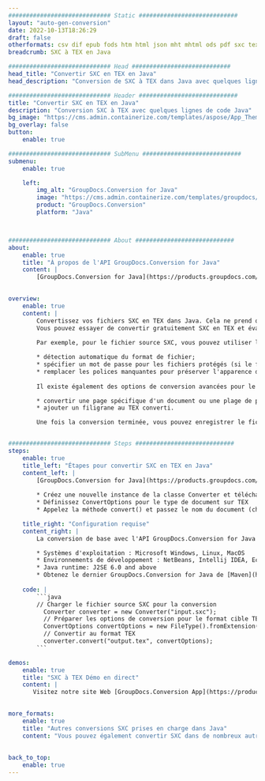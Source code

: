 ```yaml
---
############################# Static ############################
layout: "auto-gen-conversion"
date: 2022-10-13T18:26:29
draft: false
otherformats: csv dif epub fods htm html json mht mhtml ods pdf sxc tex tsv xlam xls xlsb xlsm xlsx xlt xltm xltx xml xps
breadcrumb: SXC à TEX en Java

############################# Head ############################
head_title: "Convertir SXC en TEX en Java"
head_description: "Conversion de SXC à TEX dans Java avec quelques lignes de code. Convertissez plus de 160 formats de fichiers à l'aide de l'API de conversion de documents GroupDocs pour Java"

############################# Header ############################
title: "Convertir SXC en TEX en Java"
description: "Conversion SXC à TEX avec quelques lignes de code Java"
bg_image: "https://cms.admin.containerize.com/templates/aspose/App_Themes/V3/images/bg/header1.png"
bg_overlay: false
button:
    enable: true

############################# SubMenu ############################
submenu:
    enable: true

    left:
        img_alt: "GroupDocs.Conversion for Java"
        image: "https://cms.admin.containerize.com/templates/groupdocs/images/product-logos/90x90-noborder/groupdocs-conversion-java.png"
        product: "GroupDocs.Conversion"
        platform: "Java"



############################# About ############################
about:
    enable: true
    title: "À propos de l'API GroupDocs.Conversion for Java"
    content: |
        [GroupDocs.Conversion for Java](https://products.groupdocs.com/conversion/java/) est une API de conversion de format de fichier avancée pour la conversion entre les formats d'image et de document populaires tels que Microsoft Office, OpenDocument, PDF, HTML, e-mail, CAO. et bien plus encore avec seulement quelques lignes de code. L'API native détecte automatiquement les formats des documents originaux et propose de nombreuses options de personnalisation des documents convertis. Outre la fonction d'extraction d'informations d'un document, il prend également en charge la mise en cache des résultats de conversion sur le disque local par défaut. Cependant, tout type de stockage de cache peut être pris en charge en implémentant les interfaces appropriées - Amazon S3, Dropbox, Google Drive, Windows Azure, Reddis ou tout autre.
    

overview:
    enable: true
    content: |
        Convertissez vos fichiers SXC en TEX dans Java. Cela ne prend que quelques lignes de code Java sur n'importe quelle plate-forme de votre choix, telle que Windows, Linux, macOS.
        Vous pouvez essayer de convertir gratuitement SXC en TEX et évaluer la qualité des résultats de conversion. En plus des scripts de conversion de fichiers simples, vous pouvez essayer des options plus sophistiquées pour charger le fichier source SXC et stocker la sortie TEX. 
        
        Par exemple, pour le fichier source SXC, vous pouvez utiliser les options de chargement suivantes :

        * détection automatique du format de fichier;
        * spécifier un mot de passe pour les fichiers protégés (si le format de fichier le prend en charge);
        * remplacer les polices manquantes pour préserver l'apparence du document.
        
        Il existe également des options de conversion avancées pour le fichier TEX :

        * convertir une page spécifique d'un document ou une plage de pages;
        * ajouter un filigrane au TEX converti.

        Une fois la conversion terminée, vous pouvez enregistrer le fichier TEX dans votre chemin de fichier local ou dans un stockage tiers tel que FTP, Amazon S3, Google Drive, Dropbox, etc. Veuillez noter - pour convertir SXC à TEX, vous n'avez pas besoin d'installer de logiciel supplémentaire, tel que MS Office, Open Office, Adobe Acrobat Reader, etc.


############################# Steps ############################
steps:
    enable: true
    title_left: "Étapes pour convertir SXC en TEX en Java"
    content_left: |
        [GroupDocs.Conversion for Java](https://products.groupdocs.com/conversion/java/) permet aux développeurs de convertir facilement le fichier SXC en TEX avec quelques lignes de code.
        
        * Créez une nouvelle instance de la classe Converter et téléchargez le fichier SXC avec le chemin complet
        * Définissez ConvertOptions pour le type de document sur TEX
        * Appelez la méthode convert() et passez le nom du document (chemin complet) et le format (TEX) en tant que paramètre

    title_right: "Configuration requise"
    content_right: |
        La conversion de base avec l'API GroupDocs.Conversion for Java peut être effectuée avec seulement quelques lignes de code. Nos API sont prises en charge sur toutes les principales plates-formes et systèmes d'exploitation. Avant d'exécuter le code ci-dessous, assurez-vous que les prérequis suivants sont installés sur votre système.

        * Systèmes d'exploitation : Microsoft Windows, Linux, MacOS
        * Environnements de développement : NetBeans, Intellij IDEA, Eclipse, etc.
        * Java runtime: J2SE 6.0 and above
        * Obtenez le dernier GroupDocs.Conversion for Java de [Maven](https://repository.groupdocs.com/webapp/#/artifacts/browse/tree/General/repo/com/groupdocs/groupdocs-conversion)
         
    code: |
        ```java    
        // Charger le fichier source SXC pour la conversion
          Converter converter = new Converter("input.sxc");
          // Préparer les options de conversion pour le format cible TEX
          ConvertOptions convertOptions = new FileType().fromExtension("tex").getConvertOptions();
          // Convertir au format TEX
          converter.convert("output.tex", convertOptions);
        ```

demos:
    enable: true
    title: "SXC à TEX Démo en direct"
    content: |
       Visitez notre site Web [GroupDocs.Conversion App](https://products.groupdocs.app/conversion/family) et essayez la conversion SXC à TEX maintenant. La démo gratuite présente les avantages suivants
          

more_formats:
    enable: true
    title: "Autres conversions SXC prises en charge dans Java"
    content: "Vous pouvez également convertir SXC dans de nombreux autres formats de fichiers. Veuillez consulter la liste ci-dessous."
       
       
back_to_top:
    enable: true
---
```

